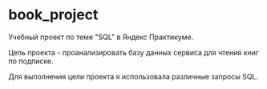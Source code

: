 # book_project
Учебный проект по теме "SQL" в Яндекс Практикуме.

Цель проекта - проанализировать базу данных сервиса для чтения книг по подписке.

Для выполнения цели проекта я использовала различные запросы SQL.
